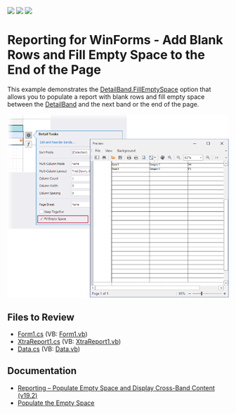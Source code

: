 <!-- default badges list -->
![](https://img.shields.io/endpoint?url=https://codecentral.devexpress.com/api/v1/VersionRange/128602399/22.2.6%2B)
[![](https://img.shields.io/badge/Open_in_DevExpress_Support_Center-FF7200?style=flat-square&logo=DevExpress&logoColor=white)](https://supportcenter.devexpress.com/ticket/details/E3740)
[![](https://img.shields.io/badge/📖_How_to_use_DevExpress_Examples-e9f6fc?style=flat-square)](https://docs.devexpress.com/GeneralInformation/403183)
<!-- default badges end -->
# Reporting for WinForms - Add Blank Rows and Fill Empty Space to the End of the Page

This example demonstrates the [DetailBand.FillEmptySpace](https://docs.devexpress.com/XtraReports/DevExpress.XtraReports.UI.DetailBand.FillEmptySpace) option that allows you to populate a report with blank rows and fill empty space between the [DetailBand](https://docs.devexpress.com/XtraReports/DevExpress.XtraReports.UI.DetailBand) and the next band or the end of the page. 

![Blank Rows and Fill Empty Space to the End of the Page](Images/screenshot.png)

## Files to Review

* [Form1.cs](./CS/WindowsFormsApplication1/Form1.cs) (VB: [Form1.vb](./VB/WindowsFormsApplication1/Form1.vb))
* [XtraReport1.cs](./CS/WindowsFormsApplication1/XtraReport1.cs) (VB: [XtraReport1.vb](./VB/WindowsFormsApplication1/XtraReport1.vb))
* [Data.cs](./CS/WindowsFormsApplication1/Data.cs) (VB: [Data.vb](./VB/WindowsFormsApplication1/Data.vb))

## Documentation

- [Reporting – Populate Empty Space and Display Cross-Band Content (v19.2)](https://community.devexpress.com/blogs/reporting/archive/2019/10/28/reporting-populate-empty-space-and-display-cross-band-content-v19-2.aspx)
- [Populate the Empty Space](https://docs.devexpress.com/XtraReports/401300/create-popular-reports/create-a-report-with-cross-band-content-and-populated-empty-space#populate-the-empty-space)
